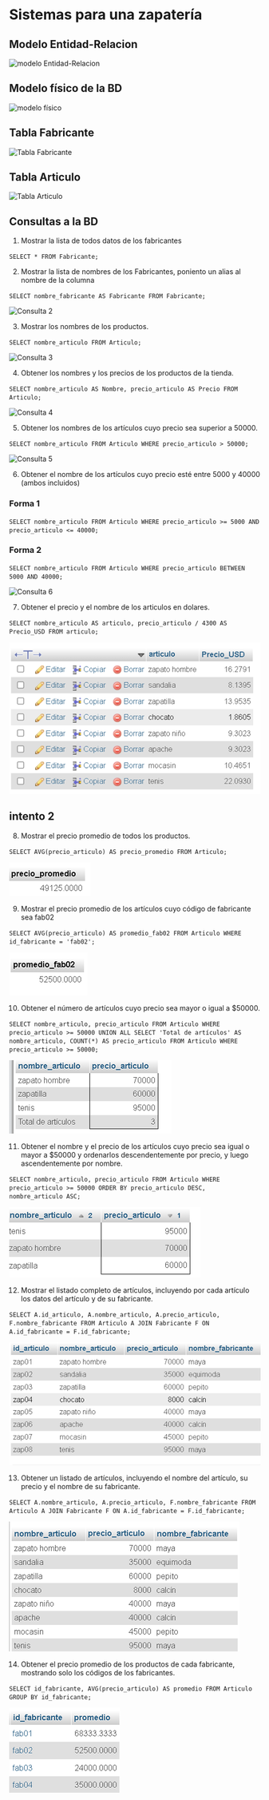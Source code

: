 # Sistemas para una zapatería

## Modelo Entidad-Relacion

![modelo Entidad-Relacion](img/bd_zapateria.png "Modelo Entidad-Relación")

## Modelo físico de la BD

![modelo físico](img/modelo_fisico.png "Modelo físico de la BD")

## Tabla Fabricante

![Tabla Fabricante](img/tabla_fabricante.png "Tabla Fabricante")

## Tabla Articulo
![Tabla Articulo](img/tabla_articulo.png "Tabla Articulo")

## Consultas a la BD

1. Mostrar la lista de todos datos de los fabricantes

`SELECT * FROM Fabricante;`

2. Mostrar la lista de nombres de los Fabricantes, poniento un alias al nombre de la columna

`SELECT nombre_fabricante AS Fabricante FROM Fabricante;`

![Consulta 2](img/consulta_2.png "Consulta 2")

3. Mostrar los nombres de los productos.

`SELECT nombre_articulo FROM Articulo;`

![Consulta 3](img/consulta_3.png "Consulta 3")

4. Obtener los nombres y los precios de los productos de la tienda.

`SELECT nombre_articulo AS Nombre, precio_articulo AS Precio FROM Articulo;`

![Consulta 4](img/consulta_4.png "Consulta 4")

5. Obtener los nombres de los artículos cuyo precio sea superior a 50000.

`SELECT nombre_articulo FROM Articulo WHERE precio_articulo > 50000;`

![Consulta 5](img/consulta_5.png  "Consulta 5")

6. Obtener el nombre de los artículos cuyo precio esté entre 5000 y 40000 (ambos incluidos)

### Forma 1
`SELECT nombre_articulo FROM Articulo WHERE precio_articulo >= 5000 AND precio_articulo <= 40000;`

### Forma 2
`SELECT nombre_articulo FROM Articulo WHERE precio_articulo BETWEEN 5000 AND 40000;`

![Consulta 6](img/consulta_6.png  "Consulta 6")

7. Obtener el precio y el nombre de los articulos en dolares.

`SELECT nombre_articulo AS articulo, precio_articulo / 4300 AS Precio_USD FROM articulo;`

![Consulta 7](img/consulta_7.png  "Consulta 7") 
## intento 2

8. Mostrar el precio promedio de todos los productos.

`SELECT AVG(precio_articulo) AS precio_promedio FROM Articulo;`

![Consulta 8](img/consulta_8.png  "Consulta 8") 

9. Mostrar el precio promedio de los artículos cuyo código de fabricante sea fab02

`SELECT AVG(precio_articulo) AS promedio_fab02 FROM Articulo WHERE id_fabricante = 'fab02';`

![Consulta 9](img/consulta_9.png  "Consulta 9") 

10.  Obtener el número de artículos cuyo precio sea mayor o igual a $50000.

`SELECT nombre_articulo, precio_articulo FROM Articulo WHERE precio_articulo >= 50000
UNION ALL
SELECT 'Total de artículos' AS nombre_articulo, COUNT(*) AS precio_articulo FROM Articulo WHERE precio_articulo >= 50000;`

![Consulta 10](img/consulta_10.png  "Consulta 10") 

11.  Obtener el nombre y el precio de los artículos cuyo precio sea igual o mayor a $50000 y ordenarlos descendentemente por precio, y luego ascendentemente por nombre.

`SELECT nombre_articulo, precio_articulo FROM Articulo WHERE precio_articulo >= 50000 ORDER BY precio_articulo DESC, nombre_articulo ASC;`

![Consulta 11](img/consulta_11.png  "Consulta 11") 

12. Mostrar el listado completo de artículos, incluyendo por cada artículo los datos del artículo y de su fabricante.

`SELECT A.id_articulo, A.nombre_articulo, A.precio_articulo, F.nombre_fabricante FROM Articulo A JOIN Fabricante F ON A.id_fabricante = F.id_fabricante;`

![Consulta 12](img/consulta_12.png  "Consulta 12") 

13. Obtener un listado de artículos, incluyendo el nombre del artículo, su precio y el nombre de su fabricante.


`SELECT A.nombre_articulo, A.precio_articulo, F.nombre_fabricante FROM Articulo A JOIN Fabricante F ON A.id_fabricante = F.id_fabricante;`

![Consulta 13](img/consulta_13.png  "Consulta 13") 

14. Obtener el precio promedio de los productos de cada fabricante, mostrando solo los códigos de los fabricantes.

`SELECT id_fabricante, AVG(precio_articulo) AS promedio FROM Articulo GROUP BY id_fabricante;`

![Consulta 14](img/consulta_14.png  "Consulta 14")